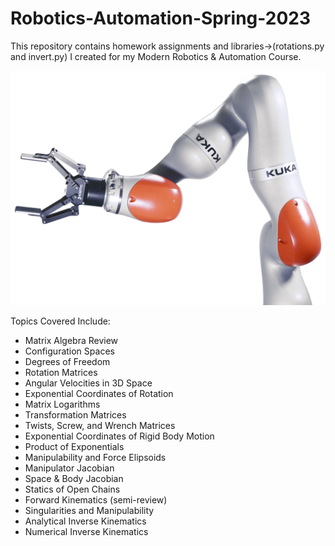 # Robotics-Automation-Spring-2023
This repository contains homework assignments and libraries->(rotations.py and invert.py) I created for my Modern Robotics &amp; Automation Course.

![Project Image](/2F140_sur_KUKA.png)  

Topics Covered Include:

- Matrix Algebra Review
- Configuration Spaces
- Degrees of Freedom
- Rotation Matrices
- Angular Velocities in 3D Space
- Exponential Coordinates of Rotation
- Matrix Logarithms
- Transformation Matrices
- Twists, Screw, and Wrench Matrices
- Exponential Coordinates of Rigid Body Motion
- Product of Exponentials
- Manipulability and Force Elipsoids
- Manipulator Jacobian
- Space & Body Jacobian
- Statics of Open Chains
- Forward Kinematics (semi-review)
- Singularities and Manipulability
- Analytical Inverse Kinematics
- Numerical Inverse Kinematics
